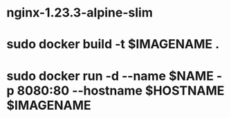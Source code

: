 # nginx-1.23.3-alpine-slim
# sudo docker build -t $IMAGENAME .
# sudo docker run -d --name $NAME -p 8080:80 --hostname $HOSTNAME $IMAGENAME
